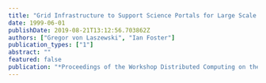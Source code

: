 ```yaml
---
title: "Grid Infrastructure to Support Science Portals for Large Scale Instruments"
date: 1999-06-01
publishDate: 2019-08-21T13:12:56.703862Z
authors: ["Gregor von Laszewski", "Ian Foster"]
publication_types: ["1"]
abstract: ""
featured: false
publication: "*Proceedings of the Workshop Distributed Computing on the Web (DCW)*"
---
```


